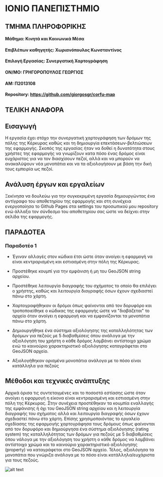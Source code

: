 # ΙΟΝΙΟ ΠΑΝΕΠΙΣΤΗΜΙΟ
## ΤΜΗΜΑ ΠΛΗΡΟΦΟΡΙΚΗΣ
#### Μάθημα: Κινητά και Κοινωνικά Μέσα
#### Επιβλέπων καθηγητής: Χωριανόπουλος Κωνσταντίνος
#### Επιλογή Εργασίας: Συνεργατική Χαρτογράφηση
#### ΟΝ/ΜΟ: ΓΡΗΓΟΡΟΠΟΥΛΟΣ ΓΕΩΡΓΙΟΣ
#### ΑΜ: Π2013108
#### Repository: https://github.com/giorgosgr/corfu-map
## ΤΕΛΙΚΗ ΑΝΑΦΟΡΑ
## Εισαγωγή
Η εργασία έχει στόχο την συνεργατική χαρτογράφηση των δρόμων της πόλης της Κέρκυρας καθώς και τη δημιουργία επεκτάσεων-βελτιώσεων της εφαρμογής. Σκοπός της εργασίας ήταν να δοθεί η δυνατότητα στους χρήστες της εφαρμογής να γνωρίζουν κατα πόσο ένας δρόμος είναι ευχάριστος για να τον διασχίσουν πεζοί, αλλά και να μπορούν να ανακαλύψουν νέα μονοπάτια και να τα αξιολογήσουν με βάση την δική τους εμπειρία ως πεζοί.

## Ανάλυση έργων και εργαλείων
Ξεκίνησα να δουλεύω για την συγκεκριμένη εργασία δημιουργώντας ένα αντίγραφο του αποθετηρίου της εφαρμογής και στη συνέχεια ενεργοποίησα το Github Pages στα settings του προσωπικού μου repository ενώ άλλαξα τον σύνδεσμο του αποθετηρίου σας ώστε να δείχνει στην σελίδα της εφαρμογής.

## ΠΑΡΑΔΟΤΕΑ
### Παραδοτέο 1
- Έγιναν αλλαγές στον κώδικα έτσι ώστε όταν ανοίγει η εφαρμογή να είναι κεντραρισμένη και εστιασμένη στην πόλη της Κέρκυρας.

- Προστέθηκε κουμπί για την εμφάνιση ή μη του GeoJSON string αρχείου.

- Προστέθηκε λειτουργία διαγραφής του σχήματος το οποίο θα επιλέγει ο χρήστης, καθώς και λειτουργία διαγραφής όσων έχουν σχεδιαστεί πάνω στο χάρτη.

- Χαρτογραφήθηκαν οι δρόμοι όπως φαίνονται από τον δορυφόρο και τροποποιείθηκε ο κώδικας της εφαρμογής ώστε να "διαβάζεται" το αρχείο όταν ανοίγει η εφαρμογή και να εμφανίζονται τα μονοπάτια πάνω στο χάρτη.

- Δημιουργήθηκε ένα σύστημα αξιολόγησης της καταλληλότητας των δρόμων για πεζούς με 5 διαβαθμίσεις όπου ανάλογα με την αξιολόγηση του χρήστη ο κάθε δρόμος λαμβάνει αντίστοιχο χρώμα ενώ το καινούριο χαρακτηριστικό αξιολόγησης καταγράφεται στο GeoJSON αρχείο.

- Αξιολογήθηκαν ορισμένα μονοπάτια ανάλογα με το πόσο είναι κατάλληλα για πεζούς

## Μέθοδοι και τεχνικές ανάπτυξης
Αρχικά όρισα τις συντεταγμένες και το ποσοστό εστίασης ώστε όταν ανοίγει η εφαρμογή η είκονα είναι κεντραρισμένη και εστιασμένη στην πόλη της Κέρκυρας. Στην συνέχεια προστέθηκαν τα κουμπία εναλλαγής της εμφάνισης ή όχι του GeoJSON string  αρχείου και η λειτουργία  διαγραφής του σχήματος αλλά και λειτουργία διαγραφής όσων έχουν σχεδιαστεί πάνω στο χάρτη. Επίσης χρησιμοποιόντας το εργαλείο σχεδίασης της εφαρμογής χαρτογράφησα τους δρόμους όπως φαίνονται από τον δορυφόρο και δημιούργησα ένα σύστημα αξιολόγησης (rating system) της καταλληλότητας των δρόμων για πεζούς με 5 διαβαθμίσεις όπου νάλογα με την αξιολόγηση του χρήστη  ο κάθε δρόμος να λαμβάνει αντίστοιχο χρώμα και το καινούριο χαρακτηριστικό αξιολόγησης (property) να καταγράφεται στο GeoJSON αρχείο. Τέλος, αξιολόγησα τα μονοπάτια που γνώριζα ανάλογα με το πόσο είναι κατάλληλα/ευχάριστα για τους πεζούς.

![alt text](https://github.com/giorgosgr/cscw/blob/master/projects/2013108/map.png) 
